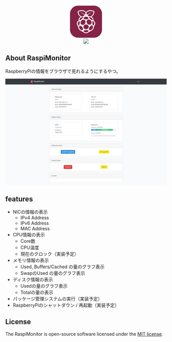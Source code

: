 <p align=center>
<img src="./public/images/logo.png" width=100px><br>
<img src="http://img.shields.io/badge/license-MIT-blue.svg?style=flat">
<p>

## About RaspiMonitor

RaspberryPiの情報をブラウザで見れるようにするやつ。

![](./screen.png)

## features

- NICの情報の表示
  - IPv4 Address
  - IPv6 Address
  - MAC Address
- CPU情報の表示
  - Core数
  - CPU温度
  - 現在のクロック（実装予定）
- メモリ情報の表示
  - Used, Buffers/Cached の量のグラフ表示
  - SwapのUsed の量のグラフ表示
- ディスク情報の表示
  - Usedの量のグラフ表示
  - Totalの量の表示
- パッケージ管理システムの実行（実装予定）
- RaspberryPiのシャットダウン / 再起動（実装予定）

## License

The RaspiMonitor is open-source software licensed under the [MIT license](https://opensource.org/licenses/MIT).
